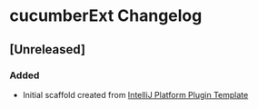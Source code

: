 <!-- Keep a Changelog guide -> https://keepachangelog.com -->

# cucumberExt Changelog

## [Unreleased]
### Added
- Initial scaffold created from [IntelliJ Platform Plugin Template](https://github.com/JetBrains/intellij-platform-plugin-template)
